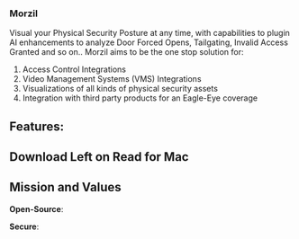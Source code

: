 ### Morzil

Visual your Physical Security Posture at any time, with capabilities to plugin AI enhancements to analyze Door Forced Opens, Tailgating, Invalid Access Granted and so on..
Morzil aims to be the one stop solution for:
1. Access Control Integrations
2. Video Management Systems (VMS) Integrations
3. Visualizations of all kinds of physical security assets
4. Integration with third party products for an Eagle-Eye coverage

## Features:

## Download Left on Read for Mac


## Mission and Values

**Open-Source**:

**Secure**: 

